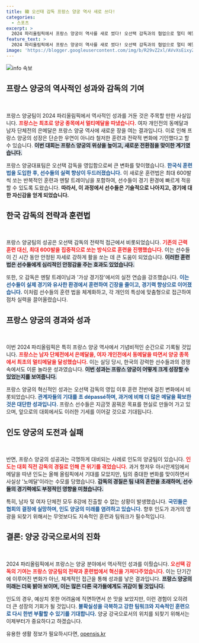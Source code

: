 ```yaml
---
title: 韓 오선태 감독 프랑스 양궁 역사 새로 쓰다!
categories:
  - 스포츠
excerpt: >
  2024 파리올림픽에서 프랑스 양궁이 역사를 새로 썼다! 오선택 감독과의 협업으로 멀티 메달을 따내며, 인도의 경질 소식과 대조를 이루었다. 양궁 강국으로 성장한 프랑스의 비결은 무엇일까? 클릭해서 자세히 알아보세요!
feature_text: >
  2024 파리올림픽에서 프랑스 양궁이 역사를 새로 썼다! 오선택 감독과의 협업으로 멀티 메달을 따내며, 인도의 경질 소식과 대조를 이루었다. 양궁 강국으로 성장한 프랑스의 비결은 무엇일까? 클릭해서 자세히 알아보세요!
image: 'https://blogger.googleusercontent.com/img/b/R29vZ2xl/AVvXsEixyZcFfHzMRdzZMjFBmAUKJYCLCGyLL1o632UiGVXcaFdKo_bkvkuCioo0uUKlGfBVcT3P84aROyZIXSBEx3Aw5nCQ3pTgDom1WDC4m8eifvWiAmWEEVb4x6G_l8C0QH225ldMjyaFvpxGEBGNO37VmDTDMHGhJPq73UglMfDca1-0aw/s1600/blogspot.png'
---
```


<p><img src="https://blogger.googleusercontent.com/img/b/R29vZ2xl/AVvXsEixyZcFfHzMRdzZMjFBmAUKJYCLCGyLL1o632UiGVXcaFdKo_bkvkuCioo0uUKlGfBVcT3P84aROyZIXSBEx3Aw5nCQ3pTgDom1WDC4m8eifvWiAmWEEVb4x6G_l8C0QH225ldMjyaFvpxGEBGNO37VmDTDMHGhJPq73UglMfDca1-0aw/s1600/blogspot.png" alt="info 속보" /></p>

<h2 data-ke-size="size26">프랑스 양궁의 역사적인 성과와 감독의 기여</h2>

<p data-ke-size="size16">&nbsp;</p>

<p>프랑스 양궁팀이 2024 파리올림픽에서 역사적인 성과를 거둔 것은 주목할 만한 사실입니다. <b><span style="color: #ee2323;">프랑스는 최초로 양궁 종목에서 멀티메달을 따냈습니다.</span></b> 여자 개인전의 동메달과 남자 단체전의 은메달은 프랑스 양궁 역사에 새로운 장을 여는 결과입니다. 이로 인해 프랑스 양궁의 성장은 단순한 우연이 아니라 철저한 훈련과 전략적 변화에 기인했다고 할 수 있습니다. <b><span style="background-color: #21538527;">이번 대회는 프랑스 양궁의 위상을 높이고, 새로운 전환점을 맞이한 계기였습니다.</span></b> </p>

<p>프랑스 양궁대표팀은 오선택 감독을 영입함으로써 큰 변화를 맞이했습니다. <b><span style="color: #1a5490;">한국식 훈련법을 도입한 후, 선수들의 실력 향상이 두드러졌습니다.</span></b> 이 새로운 훈련법은 최대 600발씩 쏘는 반복적인 훈련과 멘탈 트레이닝을 포함하여, 선수들이 경기 환경에 빠르게 적응할 수 있도록 도왔습니다. <b>따라서, 이 과정에서 선수들은 기술적으로 나아지고, 경기에 대한 자신감을 얻게 되었습니다.</b></p>

<h2 data-ke-size="size26">한국 감독의 전략과 훈련법</h2>

<p data-ke-size="size16">&nbsp;</p>

<p>프랑스 양궁팀의 성공은 오선택 감독의 전략적 접근에서 비롯되었습니다. <b><span style="color: #ee2323;">기존의 근력 훈련 대신, 최대 600발을 집중적으로 쏘는 방식으로 훈련을 진행했습니다.</span></b> 이는 선수들이 긴 시간 동안 안정된 자세로 강하게 활을 쏘는 데 큰 도움이 되었습니다. <b><span style="background-color: #21538527;">이러한 훈련법은 선수들에게 심리적인 안정감을 주는 효과도 있었습니다.</span></b> </p>

<p>또한, 오 감독은 멘탈 트레이닝과 '가상 경기장'에서의 실전 연습을 강조했습니다. <b><span style="color: #1a5490;">이는 선수들이 실제 경기와 유사한 환경에서 훈련하여 긴장을 줄이고, 경기력 향상으로 이어졌습니다.</span></b> 이처럼 선수들의 훈련 법을 체계화하고, 각 개인의 특성에 맞춤형으로 접근하여 점차 실력을 끌어올렸습니다. </p>

<h2 data-ke-size="size26">프랑스 양궁의 경과와 성과</h2>

<p data-ke-size="size16">&nbsp;</p>

<p>이번 2024 파리올림픽은 특히 프랑스 양궁 역사에서 기념비적인 순간으로 기록될 것입니다. <b><span style="color: #ee2323;">프랑스는 남자 단체전에서 은메달을, 여자 개인전에서 동메달을 따면서 양궁 종목에서 최초의 멀티메달을 달성했습니다.</span></b> 이는 실딩 당시, 한국의 강력한 선수들과의 경쟁 속에서도 이룬 놀라운 성과였습니다. <b><span style="background-color: #21538527;">이번 성과는 프랑스 양궁이 어떻게 크게 성장할 수 있었는지를 보여줍니다.</span></b></p>

<p>프랑스 양궁의 혁신적인 성과는 오선택 감독의 영입 이후 훈련 전반에 걸친 변화에서 비롯되었습니다. <b><span style="color: #1a5490;">관계자들의 기대를 초 dépassé하며, 과거에 비해 더 많은 메달을 확보한 것은 대단한 성과입니다.</span></b> 프랑스 선수들은 지금껏 꿈꿔온 목표를 현실로 만들어 가고 있으며, 앞으로의 대회에서도 이러한 기세를 이어갈 것으로 기대됩니다. </p>

<h2 data-ke-size="size26">인도 양궁의 도전과 실패</h2>

<p data-ke-size="size16">&nbsp;</p>

<p>반면, 프랑스 양궁의 성공과는 극명하게 대비되는 사례로 인도의 양궁팀이 있습니다. <b><span style="color: #ee2323;">인도는 대회 직전 감독의 경질로 인해 큰 위기를 겪었습니다.</span></b> 과거 항저우 아시안게임에서 메달을 따낸 인도는 올해 올림픽에서 기대를 모았지만, 팀의 중대한 변화를 맞이하면서 사실상 '노메달'이라는 수모를 당했습니다. <b><span style="background-color: #21538527;">감독의 경질은 팀 내의 혼란을 초래하며, 선수들의 경기력에도 부정적인 영향을 미쳤습니다.</span></b> </p>

<p>특히, 남자 및 여자 단체전 모두 8강에 진출할 수 없는 상황이 발생했습니다. <b><span style="color: #1a5490;">국민들은 협회의 결정에 실망하며, 인도 양궁의 미래를 염려하고 있습니다.</span></b> 향후 인도가 과거의 영광을 되찾기 위해서는 무엇보다도 지속적인 훈련과 팀워크가 필수적입니다. </p>

<h2 data-ke-size="size26">결론: 양궁 강국으로서의 진화</h2>

<p data-ke-size="size16">&nbsp;</p>

<p>2024 파리올림픽에서 프랑스는 양궁 분야에서 역사적인 성과를 이뤘습니다. <b><span style="color: #ee2323;">오선택 감독의 기여는 프랑스 양궁팀의 전략과 훈련법에서 혁신을 가져다주었습니다.</span></b> 이는 단기간에 이루어진 변화가 아닌, 체계적인 접근을 통해 성과를 낳은 결과입니다. <b><span style="background-color: #21538527;">프랑스 양궁의 미래는 더욱 밝아 보이며, 이는 많은 다른 국가들에게도 귀감이 될 것입니다.</span></b> </p>

<p>인도의 경우, 예상치 못한 어려움에 직면하면서 쓴 맛을 보았지만, 이런 경험이 오히려 더 큰 성장의 기회가 될 것입니다. <b><span style="color: #1a5490;">불확실성을 극복하고 강한 팀워크와 지속적인 훈련으로 다시 한번 부활할 수 있기를 기대합니다.</span></b> 양궁 강국으로서의 위치를 되찾기 위해서는 이제부터가 중요하다고 하겠습니다. </p>
유용한 생활 정보가 필요하시다면, <a href="https://opensis.kr" rel="dofollow">opensis.kr</a>


